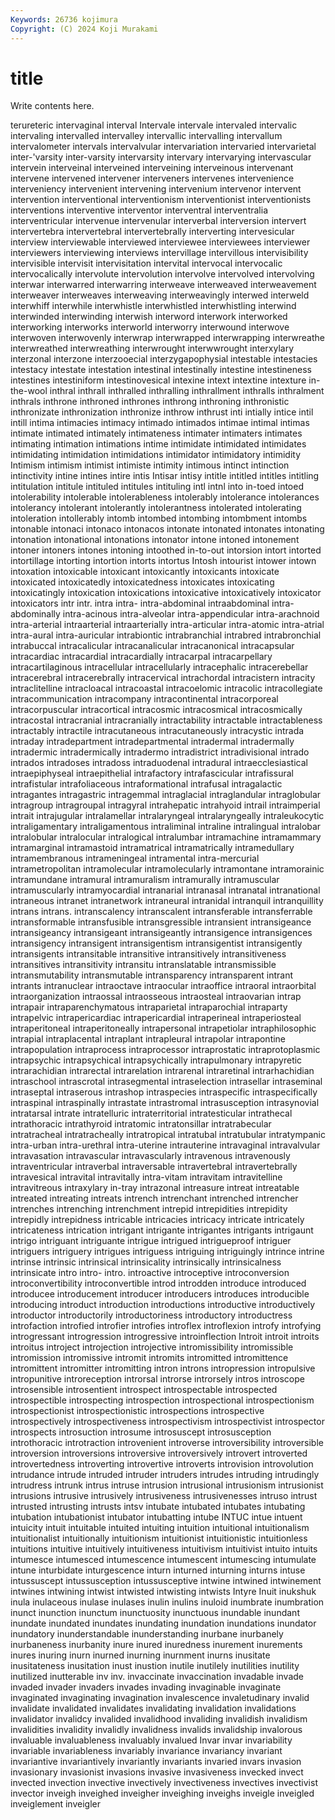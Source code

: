 ```yaml
---
Keywords: 26736 kojimura
Copyright: (C) 2024 Koji Murakami
---
```


# title

Write contents here.



terureteric intervaginal interval Intervale intervale intervaled intervalic intervaling intervalled
intervalley intervallic intervalling intervallum intervalometer intervals intervalvular intervariation intervaried intervarietal
inter-'varsity inter-varsity intervarsity intervary intervarying intervascular intervein interveinal interveined interveining
interveinous intervenant intervene intervened intervener interveners intervenes intervenience interveniency intervenient
intervening intervenium intervenor intervent intervention interventional interventionism interventionist interventionists interventions
interventive interventor interventral interventralia interventricular intervenue intervenular interverbal interversion intervert
intervertebra intervertebral intervertebrally interverting intervesicular interview interviewable interviewed interviewee interviewees
interviewer interviewers interviewing interviews intervillage intervillous intervisibility intervisible intervisit intervisitation
intervital intervocal intervocalic intervocalically intervolute intervolution intervolve intervolved intervolving interwar
interwarred interwarring interweave interweaved interweavement interweaver interweaves interweaving interweavingly interwed
interweld interwhiff interwhile interwhistle interwhistled interwhistling interwind interwinded interwinding interwish
interword interwork interworked interworking interworks interworld interworry interwound interwove interwoven
interwovenly interwrap interwrapped interwrapping interwreathe interwreathed interwreathing interwrought interwwrought interxylary
interzonal interzone interzooecial interzygapophysial intestable intestacies intestacy intestate intestation intestinal
intestinally intestine intestineness intestines intestiniform intestinovesical intexine intext intextine intexture
in-the-wool inthral inthrall inthralled inthralling inthrallment inthralls inthralment inthrals inthrone
inthroned inthrones inthrong inthroning inthronistic inthronizate inthronization inthronize inthrow inthrust
inti intially intice intil intill intima intimacies intimacy intimado intimados
intimae intimal intimas intimate intimated intimately intimateness intimater intimaters intimates
intimating intimation intimations intime intimidate intimidated intimidates intimidating intimidation intimidations
intimidator intimidatory intimidity Intimism intimism intimist intimiste intimity intimous intinct
intinction intinctivity intine intines intire intis Intisar intisy intitle intitled
intitles intitling intitulation intitule intituled intitules intituling intl intnl into
in-toed intoed intolerability intolerable intolerableness intolerably intolerance intolerances intolerancy intolerant
intolerantly intolerantness intolerated intolerating intoleration intollerably intomb intombed intombing intombment
intombs intonable intonaci intonaco intonacos intonate intonated intonates intonating intonation
intonational intonations intonator intone intoned intonement intoner intoners intones intoning
intoothed in-to-out intorsion intort intorted intortillage intorting intortion intorts intortus
Intosh intourist intower intown intoxation intoxicable intoxicant intoxicantly intoxicants intoxicate
intoxicated intoxicatedly intoxicatedness intoxicates intoxicating intoxicatingly intoxication intoxications intoxicative intoxicatively
intoxicator intoxicators intr intr. intra intra- intra-abdominal intraabdominal intra-abdominally intra-acinous
intra-alveolar intra-appendicular intra-arachnoid intra-arterial intraarterial intraarterially intra-articular intra-atomic intra-atrial intra-aural
intra-auricular intrabiontic intrabranchial intrabred intrabronchial intrabuccal intracalicular intracanalicular intracanonical intracapsular
intracardiac intracardial intracardially intracarpal intracarpellary intracartilaginous intracellular intracellularly intracephalic intracerebellar
intracerebral intracerebrally intracervical intrachordal intracistern intracity intraclitelline intracloacal intracoastal intracoelomic
intracolic intracollegiate intracommunication intracompany intracontinental intracorporeal intracorpuscular intracortical intracosmic intracosmical
intracosmically intracostal intracranial intracranially intractability intractable intractableness intractably intractile intracutaneous
intracutaneously intracystic intrada intraday intradepartment intradepartmental intradermal intradermally intradermic intradermically
intradermo intradistrict intradivisional intrado intrados intradoses intradoss intraduodenal intradural intraecclesiastical
intraepiphyseal intraepithelial intrafactory intrafascicular intrafissural intrafistular intrafoliaceous intraformational intrafusal intragalactic
intragantes intragastric intragemmal intraglacial intraglandular intraglobular intragroup intragroupal intragyral intrahepatic
intrahyoid intrail intraimperial intrait intrajugular intralamellar intralaryngeal intralaryngeally intraleukocytic intraligamentary
intraligamentous intraliminal intraline intralingual intralobar intralobular intralocular intralogical intralumbar intramachine
intramammary intramarginal intramastoid intramatrical intramatrically intramedullary intramembranous intrameningeal intramental intra-mercurial
intrametropolitan intramolecular intramolecularly intramontane intramorainic intramundane intramural intramuralism intramurally intramuscular
intramuscularly intramyocardial intranarial intranasal intranatal intranational intraneous intranet intranetwork intraneural
intranidal intranquil intranquillity intrans intrans. intranscalency intranscalent intransferable intransferrable intransformable
intransfusible intransgressible intransient intransigeance intransigeancy intransigeant intransigeantly intransigence intransigences intransigency
intransigent intransigentism intransigentist intransigently intransigents intransitable intransitive intransitively intransitiveness intransitives
intransitivity intransitu intranslatable intransmissible intransmutability intransmutable intransparency intransparent intrant intrants
intranuclear intraoctave intraocular intraoffice intraoral intraorbital intraorganization intraossal intraosseous intraosteal
intraovarian intrap intrapair intraparenchymatous intraparietal intraparochial intraparty intrapelvic intrapericardiac intrapericardial
intraperineal intraperiosteal intraperitoneal intraperitoneally intrapersonal intrapetiolar intraphilosophic intrapial intraplacental intraplant
intrapleural intrapolar intrapontine intrapopulation intraprocess intraprocessor intraprostatic intraprotoplasmic intrapsychic intrapsychical
intrapsychically intrapulmonary intrapyretic intrarachidian intrarectal intrarelation intrarenal intraretinal intrarhachidian intraschool
intrascrotal intrasegmental intraselection intrasellar intraseminal intraseptal intraserous intrashop intraspecies intraspecific
intraspecifically intraspinal intraspinally intrastate intrastromal intrasusception intrasynovial intratarsal intrate intratelluric
intraterritorial intratesticular intrathecal intrathoracic intrathyroid intratomic intratonsillar intratrabecular intratracheal intratracheally
intratropical intratubal intratubular intratympanic intra-urban intra-urethral intra-uterine intrauterine intravaginal intravalvular
intravasation intravascular intravascularly intravenous intravenously intraventricular intraverbal intraversable intravertebral intravertebrally
intravesical intravital intravitally intra-vitam intravitam intravitelline intravitreous intraxylary in-tray intrazonal
intreasure intreat intreatable intreated intreating intreats intrench intrenchant intrenched intrencher
intrenches intrenching intrenchment intrepid intrepidities intrepidity intrepidly intrepidness intricable intricacies
intricacy intricate intricately intricateness intrication intrigant intrigante intrigantes intrigants intrigaunt
intrigo intriguant intriguante intrigue intrigued intrigueproof intriguer intriguers intriguery intrigues
intriguess intriguing intriguingly intrince intrine intrinse intrinsic intrinsical intrinsicality intrinsically
intrinsicalness intrinsicate intro intro- intro. introactive introceptive introconversion introconvertibility introconvertible
introd introdden introduce introduced introducee introducement introducer introducers introduces introducible
introducing introduct introduction introductions introductive introductively introductor introductorily introductoriness introductory
introductress introfaction introfied introfier introfies introflex introflexion introfy introfying introgressant
introgression introgressive introinflection Introit introit introits introitus introject introjection introjective
intromissibility intromissible intromission intromissive intromit intromits intromitted intromittence intromittent intromitter
intromitting intron introns intropression intropulsive intropunitive introreception introrsal introrse introrsely
intros introscope introsensible introsentient introspect introspectable introspected introspectible introspecting introspection
introspectional introspectionism introspectionist introspectionistic introspections introspective introspectively introspectiveness introspectivism introspectivist
introspector introspects introsuction introsume introsuscept introsusception introthoracic introtraction introvenient introverse
introversibility introversible introversion introversions introversive introversively introvert introverted introvertedness introverting
introvertive introverts introvision introvolution intrudance intrude intruded intruder intruders intrudes
intruding intrudingly intrudress intrunk intrus intruse intrusion intrusional intrusionism intrusionist
intrusions intrusive intrusively intrusiveness intrusivenesses intruso intrust intrusted intrusting intrusts
intsv intubate intubated intubates intubating intubation intubationist intubator intubatting intube
INTUC intue intuent intuicity intuit intuitable intuited intuiting intuition intuitional
intuitionalism intuitionalist intuitionally intuitionism intuitionist intuitionistic intuitionless intuitions intuitive intuitively
intuitiveness intuitivism intuitivist intuito intuits intumesce intumesced intumescence intumescent intumescing
intumulate intune inturbidate inturgescence inturn inturned inturning inturns intuse intussuscept
intussusception intussusceptive intwine intwined intwinement intwines intwining intwist intwisted intwisting
intwists Intyre Inuit inukshuk inula inulaceous inulase inulases inulin inulins
inuloid inumbrate inumbration inunct inunction inunctum inunctuosity inunctuous inundable inundant
inundate inundated inundates inundating inundation inundations inundator inundatory inunderstandable inunderstanding
inurbane inurbanely inurbaneness inurbanity inure inured inuredness inurement inurements inures
inuring inurn inurned inurning inurnment inurns inusitate inusitateness inusitation inust
inustion inutile inutilely inutilities inutility inutilized inutterable inv inv. invaccinate
invaccination invadable invade invaded invader invaders invades invading invaginable invaginate
invaginated invaginating invagination invalescence invaletudinary invalid invalidate invalidated invalidates invalidating
invalidation invalidations invalidator invalidcy invalided invalidhood invaliding invalidish invalidism invalidities
invalidity invalidly invalidness invalids invalidship invalorous invaluable invaluableness invaluably invalued
Invar invar invariability invariable invariableness invariably invariance invariancy invariant invariantive
invariantively invariantly invariants invaried invars invasion invasionary invasionist invasions invasive
invasiveness invecked invect invected invection invective invectively invectiveness invectives invectivist
invector inveigh inveighed inveigher inveighing inveighs inveigle inveigled inveiglement inveigler
